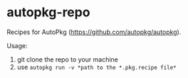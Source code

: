# autopkg-repo

Recipes for AutoPkg (https://github.com/autopkg/autopkg).

Usage:

1. git clone the repo to your machine
2. use `autopkg run -v *path to the *.pkg.recipe file*`
